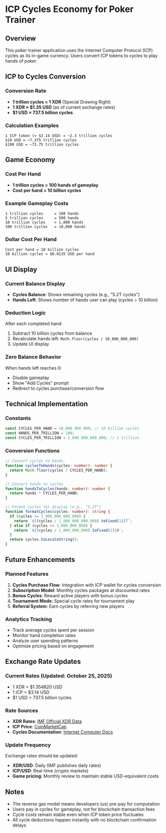 # ICP Cycles Economy for Poker Trainer

## Overview
This poker trainer application uses the Internet Computer Protocol (ICP) cycles as its in-game currency. Users convert ICP tokens to cycles to play hands of poker.

## ICP to Cycles Conversion

### Conversion Rate
- **1 trillion cycles = 1 XDR** (Special Drawing Right)
- **1 XDR ≈ $1.35 USD** (as of current exchange rates)
- **$1 USD ≈ 737.5 billion cycles**

### Calculation Examples
```
1 ICP token (≈ $3.14 USD) = ~2.3 trillion cycles
$10 USD = ~7.375 trillion cycles
$100 USD = ~73.75 trillion cycles
```

## Game Economy

### Cost Per Hand
- **1 trillion cycles = 100 hands of gameplay**
- **Cost per hand = 10 billion cycles**

### Example Gameplay Costs
```
1 trillion cycles     = 100 hands
5 trillion cycles     = 500 hands
10 trillion cycles    = 1,000 hands
100 trillion cycles   = 10,000 hands
```

### Dollar Cost Per Hand
```
Cost per hand = 10 billion cycles
10 billion cycles ≈ $0.0135 USD per hand
```

## UI Display

### Current Balance Display
- **Cycles Balance**: Shows remaining cycles (e.g., "5.2T cycles")
- **Hands Left**: Shows number of hands user can play (cycles ÷ 10 billion)

### Deduction Logic
After each completed hand:
1. Subtract 10 billion cycles from balance
2. Recalculate hands left: `Math.floor(cycles / 10_000_000_000)`
3. Update UI display

### Zero Balance Behavior
When hands left reaches 0:
- Disable gameplay
- Show "Add Cycles" prompt
- Redirect to cycles purchase/conversion flow

## Technical Implementation

### Constants
```typescript
const CYCLES_PER_HAND = 10_000_000_000; // 10 billion cycles
const HANDS_PER_TRILLION = 100;
const CYCLES_PER_TRILLION = 1_000_000_000_000; // 1 trillion
```

### Conversion Functions
```typescript
// Convert cycles to hands
function cyclesToHands(cycles: number): number {
  return Math.floor(cycles / CYCLES_PER_HAND);
}

// Convert hands to cycles
function handsToCycles(hands: number): number {
  return hands * CYCLES_PER_HAND;
}

// Format cycles for display (e.g., "5.2T")
function formatCycles(cycles: number): string {
  if (cycles >= 1_000_000_000_000) {
    return `${(cycles / 1_000_000_000_000).toFixed(1)}T`;
  } else if (cycles >= 1_000_000_000) {
    return `${(cycles / 1_000_000_000).toFixed(1)}B`;
  }
  return cycles.toLocaleString();
}
```

## Future Enhancements

### Planned Features
1. **Cycles Purchase Flow**: Integration with ICP wallet for cycles conversion
2. **Subscription Model**: Monthly cycles packages at discounted rates
3. **Bonus Cycles**: Reward active players with bonus cycles
4. **Tournament Mode**: Special cycle rates for tournament play
5. **Referral System**: Earn cycles by referring new players

### Analytics Tracking
- Track average cycles spent per session
- Monitor hand completion rates
- Analyze user spending patterns
- Optimize pricing based on engagement

## Exchange Rate Updates

### Current Rates (Updated: October 25, 2025)
- 1 XDR = $1.354820 USD
- 1 ICP = $3.14 USD
- $1 USD = 737.5 billion cycles

### Rate Sources
- **XDR Rates**: [IMF Official XDR Data](https://www.imf.org/external/np/fin/data/rms_sdrv.aspx)
- **ICP Price**: [CoinMarketCap](https://coinmarketcap.com/currencies/internet-computer/)
- **Cycles Documentation**: [Internet Computer Docs](https://internetcomputer.org/docs/references/cycles-cost-formulas)

### Update Frequency
Exchange rates should be updated:
- **XDR/USD**: Daily (IMF publishes daily rates)
- **ICP/USD**: Real-time (crypto markets)
- **Game pricing**: Monthly review to maintain stable USD-equivalent costs

## Notes

- The reverse gas model means developers (us) pre-pay for computation
- Users pay in cycles for gameplay, not for blockchain transaction fees
- Cycle costs remain stable even when ICP token price fluctuates
- All cycle deductions happen instantly with no blockchain confirmation delays

